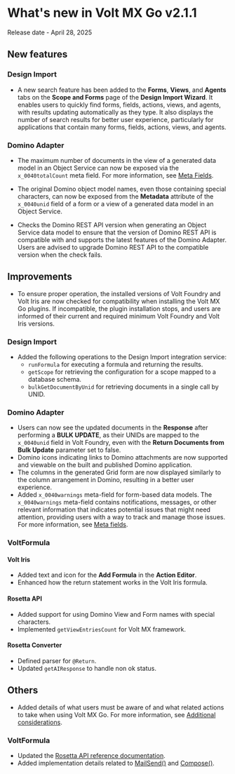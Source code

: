 # What's new in Volt MX Go v2.1.1

Release date - April 28, 2025

## New features

### Design Import

- A new search feature has been added to the **Forms**, **Views**, and **Agents** tabs on the **Scope and Forms** page of the **Design Import Wizard**. It enables users to quickly find forms, fields, actions, views, and agents, with results updating automatically as they type. It also displays the number of search results for better user experience, particularly for applications that contain many forms, fields, actions, views, and agents.
<!--for 2.1.2
- Added future support for Double-Byte Character Set that will allow import of forms and views with DBCS character names once Volt Iris support for this capability is added in an upcoming Volt Iris release.
- Added support for Double-Byte Character Set that now allows import of forms and views with DBCS character names.
-->

### Domino Adapter

- The maximum number of documents in the view of a generated data model in an Object Service can now be exposed via the `x_0040totalCount` meta field. For more information, see [Meta Fields](../topicguides/adapter/datamodel.md#meta-fields).

- The original Domino object model names, even those containing special characters, can now be exposed from the **Metadata** attribute of the `x_0040unid` field of a form or a view of a generated data model in an Object Service.
- Checks the Domino REST API version when generating an Object Service data model to ensure that the version of Domino REST API is compatible with and supports the latest features of the Domino Adapter. Users are advised to upgrade Domino REST API to the compatible version when the check fails.

## Improvements

- To ensure proper operation, the installed versions of Volt Foundry and Volt Iris are now checked for compatibility when installing the Volt MX Go plugins. If incompatible, the plugin installation stops, and users are informed of their current and required minimum Volt Foundry and Volt Iris versions.

### Design Import

- Added the following operations to the Design Import integration service:
    - `runFormula` for executing a formula and returning the results.
    - `getScope` for retrieving the configuration for a scope mapped to a database schema.
    - `bulkGetDocumentByUnid` for retrieving documents in a single call by UNID.

<!-- entry to be part of 2.1.2
- A user can now readily correct entries on the **Create New Identity Service** page of the **Design Import Wizard** in case of an error connecting to Domino REST API during the **Identity Service** step of the Design Import workflow. When the error occurs, the user is informed of the details and how to address it. The user is redirected to the **Create New Identity Service** page, where previously entered information is saved, simplifying the correction process since only the necessary details need to be updated.

    In case of an error connecting to Domino REST API using an existing identity service during the **Identity Service** step, the user is informed of the details and how to address it. This enables the user to easily update the existing identity service in Volt Foundry based on the received information.
-->

### Domino Adapter

- Users can now see the updated documents in the **Response** after performing a **BULK UPDATE**, as their UNIDs are mapped to the `x_0040unid` field in Volt Foundry, even with the **Return Documents from Bulk Update** parameter set to false.
- Domino icons indicating links to Domino attachments are now supported and viewable on the built and published Domino application.
- The columns in the generated Grid form are now displayed similarly to the column arrangement in Domino, resulting in a better user experience.
- Added `x_0040warnings` meta-field for form-based data models. The `x_0040warnings` meta-field contains notifications, messages, or other relevant information that indicates potential issues that might need attention, providing users with a way to track and manage those issues. For more information, see [Meta fields](../topicguides/adapter/datamodel.md#meta-fields).

### VoltFormula

#### Volt Iris

- Added text and icon for the **Add Formula** in the **Action Editor**.
- Enhanced how the return statement works in the Volt Iris formula.

#### Rosetta API

- Added support for using Domino View and Form names with special characters.
- Implemented `getViewEntriesCount` for Volt MX framework.

#### Rosetta Converter

- Defined parser for `@Return`.
- Updated `getAIResponse` to handle non ok status.
<!--for 2.1.2
## Resolved issues

### Design Import

- Fixed the issue where design elements with Japanese names weren't imported, even after the design import process was completed.

    !!! note

        This capability will not be available until Volt Iris support is added in an upcoming Volt Iris release.

Need to confirm MXOP-13076
### Volt Iris
- Fixed the issue where applications built with Volt Iris weren't displayed correctly if Volt Iris was running on Microsoft Windows with a Japanese locale.-->
## Others

- Added details of what users must be aware of and what related actions to take when using Volt MX Go. For more information, see [Additional considerations](../references/addconsideration.md).

### VoltFormula

- Updated the [Rosetta API reference documentation](../javadoc/index.html).
- Added implementation details related to [MailSend()](../topicguides/voltformula/rosetta/mailsend.md) and [Compose()](../topicguides/voltformula/rosetta/compose.md).
